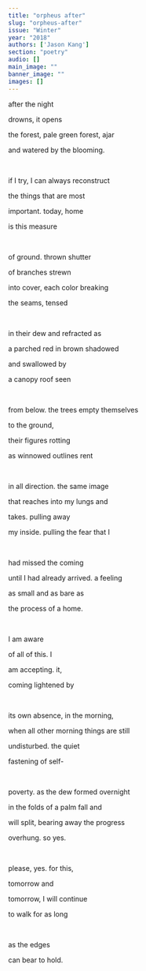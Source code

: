 ```yaml
---
title: "orpheus after"
slug: "orpheus-after"
issue: "Winter"
year: "2018"
authors: ['Jason Kang']
section: "poetry"
audio: []
main_image: ""
banner_image: ""
images: []
---
```

after the night

 drowns, it opens 

 the forest, pale green forest, ajar

 and watered by the blooming.

  

 if I try, I can always reconstruct

 the things that are most 

 important. today, home 

 is this measure 

  

 of ground. thrown shutter 

 of branches strewn 

 into cover, each color breaking 

 the seams, tensed

  

 in their dew and refracted as 

 a parched red in brown shadowed 

 and swallowed by 

 a canopy roof seen

  

 from below. the trees empty themselves

 to the ground, 

 their figures rotting 

 as winnowed outlines rent

  

 in all direction. the same image

 that reaches into my lungs and 

 takes. pulling away

 my inside. pulling the fear that I

  

 had missed the coming

 until I had already arrived. a feeling 

 as small and as bare as

 the process of a home. 

  

 I am aware 

 of all of this. I 

 am accepting. it,

 coming lightened by

  

 its own absence, in the morning, 

 when all other morning things are still

 undisturbed. the quiet

 fastening of self-

  

 poverty. as the dew formed overnight

 in the folds of a palm fall and 

 will split, bearing away the progress

 overhung. so yes.

  

 please, yes. for this, 

 tomorrow and 

 tomorrow, I will continue 

 to walk for as long

  

 as the edges 

 can bear to hold.

